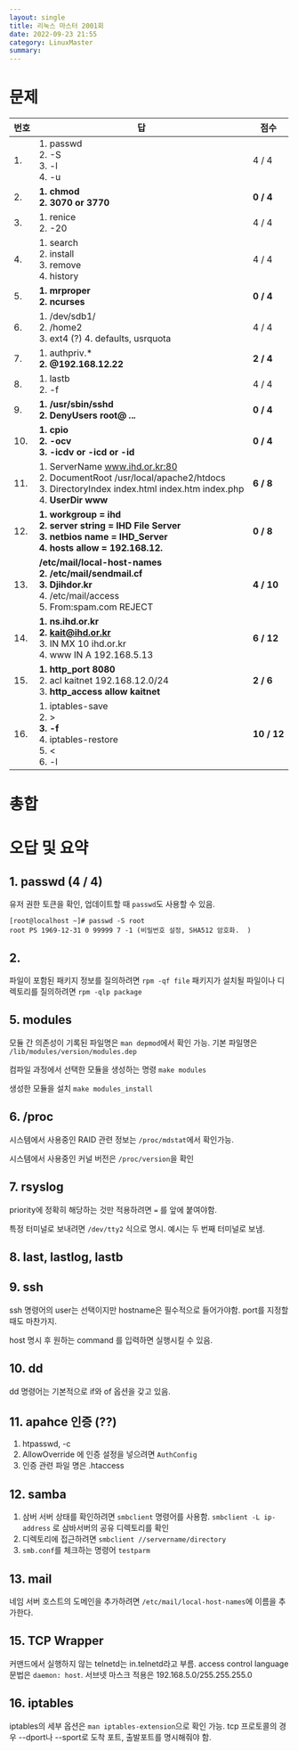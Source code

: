 ```yaml
---
layout: single
title: 리눅스 마스터 2001회
date: 2022-09-23 21:55
category: LinuxMaster
summary: 
---
```

# 문제

| 번호 | 답                                                                                                                                                             | 점수        |
| ---- | -------------------------------------------------------------------------------------------------------------------------------------------------------------- | ----------- |
| 1.   | 1. passwd <br/> 2. -S <br/> 3. -l <br/> 4. -u                                                                                                                  | 4 / 4       |
| 2.   | **1. chmod** <br/> **2. 3070 or 3770**                                                                                                                         | **0 / 4**   |
| 3.   | 1. renice <br/> 2. -20                                                                                                                                         | 4 / 4       |
| 4.   | 1. search <br/> 2. install <br/> 3. remove <br/> 4. history                                                                                                    | 4 / 4       |
| 5.   | **1. mrproper <br/> 2. ncurses**                                                                                                                               | **0 / 4**   |
| 6.   | 1. /dev/sdb1/ <br/> 2. /home2 <br/> 3. ext4 (?) 4. defaults, usrquota                                                                                          | 4 / 4       |
| 7.   | 1. authpriv.* <br/> **2. @192.168.12.22**                                                                                                                      | **2 / 4**   |
| 8.   | 1. lastb <br/> 2. -f                                                                                                                                           | 4 / 4       |
| 9.   | **1.  /usr/sbin/sshd** <br/>  **2. DenyUsers root@   *.*.*.***                                                                                                 | **0 / 4**   |
| 10.  | **1. cpio** <br/> **2. -ocv** <br/> **3. -icdv or -icd or -id**                                                                                                | **0 / 4**   |
| 11.  | 1. ServerName www.ihd.or.kr:80 <br/> 2. DocumentRoot /usr/local/apache2/htdocs <br/> 3. DirectoryIndex index.html index.htm index.php <br/> 4. **UserDir www** | **6 / 8**   |
| 12.  | **1. workgroup = ihd** <br/> **2. server string = IHD File Server** <br/> **3. netbios name = IHD_Server** <br/> **4. hosts allow = 192.168.12.**              | **0 / 8**   |
| 13.  | **/etc/mail/local-host-names**  <br/> **2. /etc/mail/sendmail.cf** <br/> **3. Djihdor.kr** <br/> 4. /etc/mail/access <br/> 5. From:spam.com    REJECT          | **4 / 10**  |
| 14.  | **1. ns.ihd.or.kr** <br/> **2. kait@ihd.or.kr** <br/> 3. IN MX 10 ihd.or.kr <br/> 4. www IN A 192.168.5.13                                                     | **6 / 12**  |
| 15.  | **1. http_port 8080**       <br/> 2. acl kaitnet 192.168.12.0/24 <br/> 3. **http_access allow kaitnet**                                                        | **2 / 6**   |
| 16.  | 1. iptables-save  <br/> 2. > <br/> **3. -f** <br/> 4. iptables-restore <br/> 5. < <br/> 6. -l                                                                  | **10 / 12** |



# 총합


# 오답 및 요약

## 1. passwd (4 / 4)

유저 권한 토큰을 확인, 업데이트할 때 `passwd`도 사용할 수 있음.

```console
[root@localhost ~]# passwd -S root
root PS 1969-12-31 0 99999 7 -1 (비밀번호 설정, SHA512 암호화.  )
```

## 2. 

파일이 포함된 패키지 정보를 질의하려면 `rpm -qf file`
패키지가 설치될 파일이나 디렉토리를 질의하려면 `rpm -qlp package`

## 5. modules

모듈 간 의존성이 기록된 파일명은 `man depmod`에서 확인 가능. 기본 파일명은 `/lib/modules/version/modules.dep`

컴파일 과정에서 선택한 모듈을 생성하는 명령 `make modules`

생성한 모듈을 설치 `make modules_install`

## 6. /proc

시스템에서 사용중인 RAID 관련 정보는 `/proc/mdstat`에서 확인가능.

시스템에서 사용중인 커널 버전은 `/proc/version`을 확인


## 7. rsyslog

priority에 정확히 해당하는 것만 적용하려면 `=` 를 앞에 붙여야함.

특정 터미널로 보내려면 `/dev/tty2` 식으로 명시. 예시는 두 번째 터미널로 보냄.

## 8. last, lastlog, lastb

## 9. ssh
ssh 명령어의 user는 선택이지만 hostname은 필수적으로 들어가야함. port를 지정할 때도 마찬가지.

host 명시 후 원하는 command 를 입력하면 실행시킬 수 있음.

## 10. dd

dd 명령어는 기본적으로 if와 of 옵션을 갖고 있음.

## 11. apahce 인증 (??)
1. htpasswd, -c
2. AllowOverride 에 인증 설정을 넣으려면 `AuthConfig`
3. 인증 관련 파일 명은 .htaccess

## 12. samba

1. 삼버 서버 상태를 확인하려면 `smbclient` 명령어를 사용함. `smbclient -L ip-address` 로 삼바서버의 공유 디렉토리를 확인
2. 디렉토리에 접근하려면 `smbclient //servername/directory`
3. `smb.conf`를 체크하는 명령어 `testparm`


## 13. mail

네임 서버 호스트의 도메인을 추가하려면 `/etc/mail/local-host-names`에 이름을 추가한다.



## 15. TCP Wrapper

커맨드에서 실행하지 않는 telnetd는 in.telnetd라고 부름.
access control language 문법은 `daemon: host`.
서브넷 마스크 적용은 192.168.5.0/255.255.255.0

## 16. iptables

iptables의 세부 옵션은 `man iptables-extension`으로 확인 가능. tcp 프로토콜의 경우 --dport나 --sport로 도착 포트, 출발포트를 명시해줘야 함.